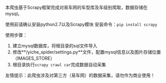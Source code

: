 本爬虫基于Scrapy框架完成对易车网的车型库及车级别爬取，数据存储在mysql。

使用前请确认安装python2.7以及Scrapy模块
安装命令：`pip install scrapy`

使用步骤：
1. 建立mysql数据库，将根目录的sql文件导入
2. 修改**/yiche_spider/settings.py**文件，配置mysql信息以及图片存储位置（IMAGES_STORE）
3. 根目录执行`scrapy crawl car`完成数据自动采集

友情提示：此爬虫涉及对第三方（易车网）的数据采集，请勿作为商业使用！


